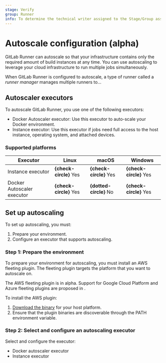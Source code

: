 ```yaml
---
stage: Verify
group: Runner
info: To determine the technical writer assigned to the Stage/Group associated with this page, see https://about.gitlab.com/handbook/product/ux/technical-writing/#assignments
---
```


# Autoscale configuration (alpha)

GitLab Runner can autoscale so that your infrastructure contains only the required amount of build
instances at any time. You can use autoscaling to leverage your cloud infrastructure to run multiple jobs
simultaneously.

When GitLab Runner is configured to autoscale, a type of runner called a _runner manager_ manages
multiple runners to...

## Autoscaler executors

To autoscale GitLab Runner, you use one of the following executors:

- Docker Autoscaler executor: Use this executor to auto-scale your Docker environment.
- Instance executor: Use this executor if jobs need full access to the host instance, operating
system, and attached devices.

### Supported platforms

| Executor                   | Linux                  | macOS                  | Windows                |
|----------------------------|------------------------|------------------------|------------------------|
| Instance executor          | **{check-circle}** Yes | **{check-circle}** Yes | **{check-circle}** Yes |
| Docker Autoscaler executor | **{check-circle}** Yes | **{dotted-circle}** No | **{check-circle}** Yes |

## Set up autoscaling

To set up autoscaling, you must:

1. Prepare your environment.
1. Configure an executor that supports autoscaling.

### Step 1: Prepare the environment

To prepare your environment for autoscaling, you must install an AWS fleeting plugin. The fleeting plugin
targets the platform that you want to autoscale on.

The AWS fleeting plugin is in alpha. Support for Google Cloud Platform and Azure fleeting plugins
are proposed in <this-issue>.

To install the AWS plugin:

1. [Download the binary](https://gitlab.com/gitlab-org/fleeting/fleeting-plugin-aws/-/releases) for your host platform.
1. Ensure that the plugin binaries are discoverable through the PATH environment variable.

### Step 2: Select and configure an autoscaling executor

Select and configure the executor:

- Docker autoscaler executor
- Instance executor
